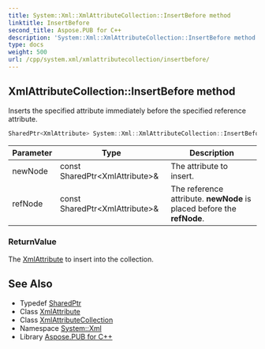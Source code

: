 ```yaml
---
title: System::Xml::XmlAttributeCollection::InsertBefore method
linktitle: InsertBefore
second_title: Aspose.PUB for C++
description: 'System::Xml::XmlAttributeCollection::InsertBefore method. Inserts the specified attribute immediately before the specified reference attribute in C++.'
type: docs
weight: 500
url: /cpp/system.xml/xmlattributecollection/insertbefore/
---
```

## XmlAttributeCollection::InsertBefore method


Inserts the specified attribute immediately before the specified reference attribute.

```cpp
SharedPtr<XmlAttribute> System::Xml::XmlAttributeCollection::InsertBefore(const SharedPtr<XmlAttribute> &newNode, const SharedPtr<XmlAttribute> &refNode)
```


| Parameter | Type | Description |
| --- | --- | --- |
| newNode | const SharedPtr\<XmlAttribute\>\& | The attribute to insert. |
| refNode | const SharedPtr\<XmlAttribute\>\& | The reference attribute. **newNode** is placed before the **refNode**. |

### ReturnValue

The [XmlAttribute](../../xmlattribute/) to insert into the collection.

## See Also

* Typedef [SharedPtr](../../../system/sharedptr/)
* Class [XmlAttribute](../../xmlattribute/)
* Class [XmlAttributeCollection](../)
* Namespace [System::Xml](../../)
* Library [Aspose.PUB for C++](../../../)
